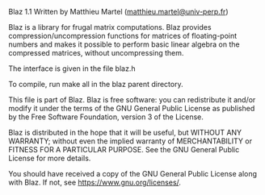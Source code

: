

Blaz 1.1
Written by Matthieu Martel (matthieu.martel@univ-perp.fr)

Blaz is a library for frugal matrix computations. Blaz provides
compression/uncompression functions for matrices of floating-point
numbers and makes it possible to perform basic linear algebra on the
compressed matrices, without uncompressing them.

The interface is given in the file blaz.h

To compile, run make all in the blaz parent directory.

This file is part of Blaz.  Blaz is free software: you can
redistribute it and/or modify it under the terms of the GNU General
Public License as published by the Free Software Foundation, version 3
of the License.

Blaz is distributed in the hope that it will be useful, but WITHOUT
ANY WARRANTY; without even the implied warranty of MERCHANTABILITY or
FITNESS FOR A PARTICULAR PURPOSE. See the GNU General Public License
for more details.

You should have received a copy of the GNU General Public License
along with Blaz.  If not, see <https://www.gnu.org/licenses/>.

